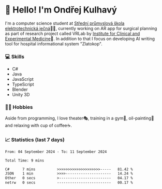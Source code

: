 # 👋 Hello! I'm Ondřej Kulhavý

I'm a computer science student at [Střední průmyslová škola elektrotechnická ječná](https://www.spsejecna.cz/)👨‍🎓, currently working on AR app for surgical planning as part of research project called VRLab by [Institute for Clinical and Experimental Medicine](https://www.ikem.cz/en/)🏥.
In addition to that I focus on developing AI writing tool for hospital informational system "Zlatokop".

### 💻 Skills
- C#
- Java
- JavaScript
- TypeScript
- Blender
- Unity 3D

### 🏋️‍♂️ Hobbies

Aside from programming, I love theater🎭, training in a gym💪, oil-painting🎨 and relaxing with cup of coffee☕.
### 📈 Statistics (last 7 days)
<!--START_SECTION:waka-->

```txt
From: 04 September 2024 - To: 11 September 2024

Total Time: 9 mins

C#      7 mins          >>>>>>>>>>>>>>>>>>>>-----   81.42 %
JSON    1 min           >>>>---------------------   14.24 %
Other   0 secs          >------------------------   04.17 %
netrw   0 secs          -------------------------   00.17 %
```

<!--END_SECTION:waka-->



